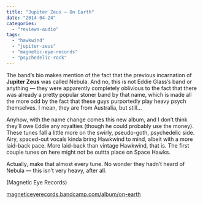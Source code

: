 ```yaml
---
title: "Jupiter Zeus – On Earth"
date: "2014-04-24"
categories: 
  - "reviews-audio"
tags: 
  - "hawkwind"
  - "jupiter-zeus"
  - "magnetic-eye-records"
  - "psychedelic-rock"
---
```


The band’s bio makes mention of the fact that the previous incarnation of **Jupiter Zeus** was called Nebula. And no, this is not Eddie Glass’s band or anything — they were apparently completely oblivious to the fact that there was already a pretty popular stoner band by that name, which is made all the more odd by the fact that these guys purportedly play heavy psych themselves. I mean, they are from Australia, but still…

Anyhow, with the name change comes this new album, and I don’t think they’ll owe Eddie any royalties (though he could probably use the money). These tunes fall a little more on the swirly, pseudo-goth, psychedelic side. Airy, spaced-out vocals kinda bring Hawkwind to mind, albeit with a more laid-back pace. More laid-back than vintage Hawkwind, that is. The first couple tunes on here might not be outtta place on Space Hawks.

Actually, make that almost every tune. No wonder they hadn’t heard of Nebula — this isn’t very heavy, after all.

(Magnetic Eye Records)

[magneticeyerecords.bandcamp.com/album/on-earth](http://magneticeyerecords.bandcamp.com/album/on-earth)
